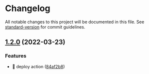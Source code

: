 # Changelog

All notable changes to this project will be documented in this file. See [standard-version](https://github.com/conventional-changelog/standard-version) for commit guidelines.

## [1.2.0](https://github.com/mokkapps/changelog-generator-demo/compare/v1.1.0...v1.2.0) (2022-03-23)


### Features

* :rocket: deploy action ([84af2b8](https://github.com/mokkapps/changelog-generator-demo/commits/84af2b8dc89015fbf70e4ea8c675b799883bdb3c))
